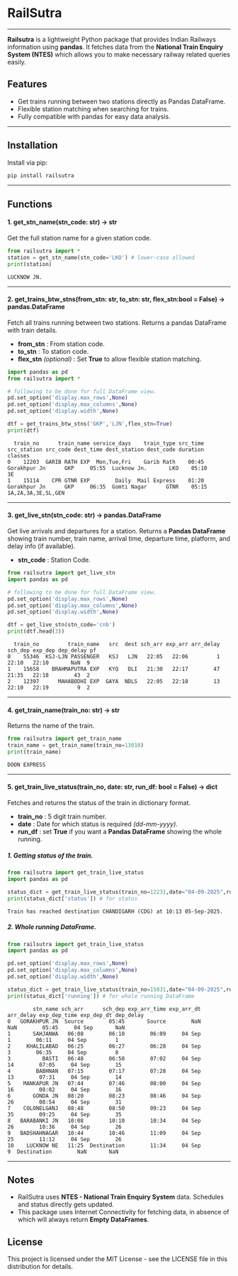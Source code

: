 # RailSutra

---
**Railsutra** is a lightweight Python package that provides Indian Railways information using **pandas**. It fetches data from the **National Train Enquiry System (NTES)** which allows you to make necessary railway related queries easily.  

## Features

- Get trains running between two stations directly as Pandas DataFrame.  
- Flexible station matching when searching for trains.  
- Fully compatible with pandas for easy data analysis.  

---

## Installation

Install via pip:

```bash
pip install railsutra
```
---

## Functions

#### **1. get_stn_name(stn_code: str) -> str**
Get the full station name for a given station code.

```python
from railsutra import *
station = get_stn_name(stn_code='LKO') # lower-case allowed
print(station)
```
```terminal
LUCKNOW JN.
```

---

#### **2. get_trains_btw_stns(from_stn: str, to_stn: str, flex_stn:bool = False) -> pandas.DataFrame**
Fetch all trains running between two stations. Returns a pandas DataFrame with train details.

- **from_stn** : From station code.
- **to_stn** : To station code.
- **flex_stn** *(optional)* : Set **True** to allow flexible station matching.

```python
import pandas as pd
from railsutra import *

# following to be done for full DataFrame view.
pd.set_option('display.max_rows',None)
pd.set_option('display.max_columns',None)
pd.set_option('display.width',None)

dtf = get_trains_btw_stns('GKP','LJN',flex_stn=True)
print(dtf)
```
```terminal
  train_no      train_name service_days    train_type src_time   src_station src_code dest_time dest_station dest_code duration             classes
0    12203  GARIB RATH EXP  Mon,Tue,Fri    Garib Rath    00:45  Gorakhpur Jn      GKP     05:55  Lucknow Jn.       LKO    05:10                  3E
1    15114    CPR GTNR EXP        Daily  Mail Express    01:20  Gorakhpur Jn      GKP     06:35  Gomti Nagar      GTNR    05:15  1A,2A,3A,3E,SL,GEN

```
---

#### **3. get_live_stn(stn_code: str) -> pandas.DataFrame**
Get live arrivals and departures for a station. Returns a **Pandas DataFrame** showing train number, train name, arrival time, departure time, platform, and delay info (if available).

- **stn_code** : Station Code.
```python
from railsutra import get_live_stn
import pandas as pd

# following to be done for full DataFrame view.
pd.set_option('display.max_rows',None)
pd.set_option('display.max_columns',None)
pd.set_option('display.width',None)

dtf = get_live_stn(stn_code='cnb')
print(dtf.head(3))
```
```terminal
  train_no         train_name   src  dest sch_arr exp_arr arr_delay sch_dep exp_dep dep_delay pf
0    55346  KSJ-LJN PASSENGER   KSJ   LJN   22:05   22:06         1   22:10   22:10       NaN  9
1    15658    BRAHMAPUTRA EXP   KYQ   DLI   21:30   22:17        47   21:35   22:18        43  2
2    12397      MAHABODHI EXP  GAYA  NDLS   22:05   22:18        13   22:10   22:19         9  2
```
---
#### **4. get_train_name(train_no: str) -> str**
Returns the name of the train.
```python
from railsutra import get_train_name
train_name = get_train_name(train_no=13010)
print(train_name)
```
```terminal
DOON EXPRESS
```
---
#### **5. get_train_live_status(train_no, date: str, run_df: bool = False) -> dict**
Fetches and returns the status of the train in dictionary format.

- **train_no** : 5 digit train number.
- **date** : Date for which status is required *(dd-mm-yyyy)*.
- **run_df** : set **True** if you want a **Pandas DataFrame** showing the whole running.

##### 1. Getting status of the train.
```python
from railsutra import get_train_live_status
import pandas as pd

status_dict = get_train_live_status(train_no=12231,date="04-09-2025",run_df=True)
print(status_dict['status']) # for status
```
```terminal
Train has reached destination CHANDIGARH (CDG) at 10:13 05-Sep-2025.
```
##### 2. Whole running DataFrame.
```python
from railsutra import get_train_live_status
import pandas as pd

pd.set_option('display.max_rows',None)
pd.set_option('display.max_columns',None)
pd.set_option('display.width',None)

status_dict = get_train_live_status(train_no=15031,date="04-09-2025",run_df=True)
print(status_dict['running']) # for whole running DataFrame
```
```terminal
        stn_name sch_arr      sch_dep exp_arr_time exp_arr_dt arr_delay exp_dep_time exp_dep_dt dep_delay
0   GORAKHPUR JN  Source        05:45       Source        NaN       NaN        05:45     04 Sep       NaN
1       SAHJANWA   06:08        06:10        06:09     04 Sep         1        06:11     04 Sep         1
2     KHALILABAD   06:25        06:27        06:28     04 Sep         3        06:35     04 Sep         8
3          BASTI   06:48        06:50        07:02     04 Sep        14        07:05     04 Sep        15
4        BABHNAN   07:15        07:17        07:28     04 Sep        13        07:31     04 Sep        14
5    MANKAPUR JN   07:44        07:46        08:00     04 Sep        16        08:02     04 Sep        16
6       GONDA JN   08:20        08:23        08:46     04 Sep        26        08:54     04 Sep        31
7    COLONELGANJ   08:48        08:50        09:23     04 Sep        35        09:25     04 Sep        35
8   BARABANKI JN   10:08        10:10        10:34     04 Sep        26        10:36     04 Sep        26
9   BADSHAHNAGAR   10:44        10:46        11:09     04 Sep        25        11:12     04 Sep        26
10    LUCKNOW NE   11:25  Destination        11:34     04 Sep         9  Destination        NaN       NaN
```
---

## Notes
- RailSutra uses **NTES - National Train Enquiry System** data. Schedules and status directly gets updated.
- This package uses Internet Connectivity for fetching data, in absence of which will always return **Empty DataFrames**.

## License
This project is licensed under the MIT License - see the LICENSE file in this distribution for details.
